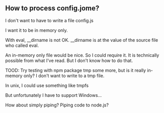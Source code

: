 ## How to process config.jome?

I don't want to have to write a file config.js

I want it to be in memory only.

With eval, __dirname is not OK. __dirname is at the value of the source file who called eval.

An in-memory only file would be nice. So I could require it. It is technically possible from what I've read.
But I don't know how to do that.

TOOD: Try testing with npm package tmp some more, but is it really in-memory only? I don't want to write to a tmp file.

In unix, I could use something like tmpfs

But unfortunately I have to support Windows...

How about simply piping? Piping code to node.js?